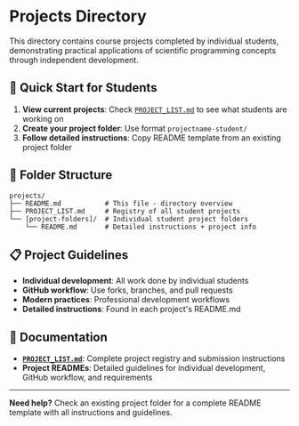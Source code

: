 # Projects Directory

This directory contains course projects completed by individual students, demonstrating practical applications of scientific programming concepts through independent development.

## 🚀 Quick Start for Students

1. **View current projects**: Check [`PROJECT_LIST.md`](./PROJECT_LIST.md) to see what students are working on
2. **Create your project folder**: Use format `projectname-student/`
3. **Follow detailed instructions**: Copy README template from an existing project folder

## 📁 Folder Structure

```
projects/
├── README.md           # This file - directory overview
├── PROJECT_LIST.md     # Registry of all student projects
└── [project-folders]/  # Individual student project folders
    └── README.md       # Detailed instructions + project info
```

## 📋 Project Guidelines

- **Individual development**: All work done by individual students
- **GitHub workflow**: Use forks, branches, and pull requests
- **Modern practices**: Professional development workflows
- **Detailed instructions**: Found in each project's README.md

## 📖 Documentation

- **[`PROJECT_LIST.md`](./PROJECT_LIST.md)**: Complete project registry and submission instructions
- **Project READMEs**: Detailed guidelines for individual development, GitHub workflow, and requirements

---

**Need help?** Check an existing project folder for a complete README template with all instructions and guidelines.